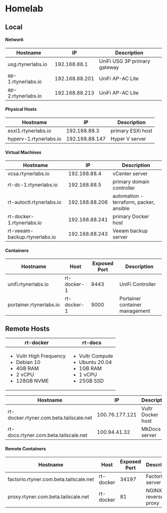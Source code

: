 # Homelab

## Local

#### Network

| **Hostname**                      | **IP**           | **Description**                         |
| --------------------------------- | ---------------- | --------------------------------------- |
| usg.rtynerlabs.io                 | 192.168.88.1     | UniFi USG 3P primary gateway            |
| ap-1.rtynerlabs.io                | 192.168.88.201   | UniFi AP-AC Lite                        |
| ap-2.rtynerlabs.io                | 192.168.88.213   | UniFi AP-AC Lite                        |

#### Physical Hosts

| **Hostname**                      | **IP**           | **Description**                         |
| --------------------------------- | ---------------- | --------------------------------------- |
| esxi1.rtynerlabs.io               | 192.168.88.3     | primary ESXi host                       |
| hyperv-1.rtynerlabs.io            | 192.168.88.147   | Hyper V server                          |

#### Virtual Machines

| **Hostname**                      | **IP**           | **Description**                         |
| --------------------------------- | ---------------- | --------------------------------------- |
| vcsa.rtynerlabs.io                | 192.168.88.4     | vCenter server                          |
| rt-dc-1.rtynerlabs.io             | 192.168.88.5     | primary domain controller               |
| rt-autoctl.rtynerlabs.io          | 192.168.88.206   | automation - terraform, packer, ansible |
| rt-docker-1.rtynerlabs.io         | 192.168.88.241   | primary Docker host                     |
| rt-veeam-backup.rtynerlabs.io     | 192.168.88.243   | Veeam backup server                     |

#### Containers

| **Hostname**                      | **Host**         | **Exposed Port**    | **Description**                 |
| --------------------------------- | ---------------- | ------------------- | --------------------------------|
| unifi.rtynerlabs.io               | rt-docker-1      | 8443                | UniFi Controller                |
| portainer.rtynerlabs.io           | rt-docker-1      | 9000                | Portainer container management  |

## Remote Hosts

| **rt-docker**                                                                                              | **rt-docs**                                                                                          |
|----------------------------------------------------------------------------------------------------------- | ---------------------------------------------------------------------------------------------------- |
| <ul><li>Vultr High Frequency</li><li>Debian 10</li><li>4GB RAM</li><li>2 vCPU</li><li>128GB NVME</li></ul> | <ul><li>Vultr Compute</li><li>Ubuntu 20.04</li><li>1GB RAM</li><li>1 vCPU</li><li>25GB SSD</li></ul> |



| **Hostname**                            | **IP**           | **Description**     |
| --------------------------------------- | ---------------- | ------------------- |
| rt-docker.rtyner.com.beta.tailscale.net | 100.76.177.121   | Vultr Docker host   |
| rt-docs.rtyner.com.beta.tailscale.net   | 100.94.41.32     | MkDocs server       |

#### Remote Containers

| **Hostname**                           | **Host**         | **Exposed Port**    | **Description**                      |
| ---------------------------------------| ---------------- | ------------------- | --------------------------------|
| factorio.rtyner.com.beta.tailscale.net | rt-docker        | 34197               | Factorio server                 |
| proxy.rtyner.com.beta.tailscale.net    | rt-docker        | 81                  | NGINX reverse proxy             |
